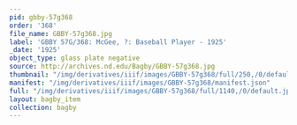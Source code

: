 ```yaml
---
pid: gbby-57g368
order: '368'
file_name: GBBY-57g368.jpg
label: 'GBBY 57G/368: McGee, ?: Baseball Player - 1925'
_date: '1925'
object_type: glass plate negative
source: http://archives.nd.edu/Bagby/GBBY-57g368.jpg
thumbnail: "/img/derivatives/iiif/images/GBBY-57g368/full/250,/0/default.jpg"
manifest: "/img/derivatives/iiif/images/GBBY-57g368/manifest.json"
full: "/img/derivatives/iiif/images/GBBY-57g368/full/1140,/0/default.jpg"
layout: bagby_item
collection: bagby
---
```

